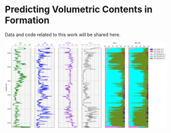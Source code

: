 # Predicting Volumetric Contents in Formation 

Data and code related to this work will be shared here.

<p align="center">
  <img width="800" src="https://github.com/Hamid-Reza-Mousavi/Predicting-volumetric-contents/blob/main/fig/homa-11.jpg" />
</p>

